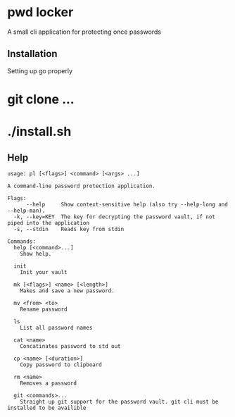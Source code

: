 # pwd locker

A small cli application for protecting once passwords

## Installation 
 
 Setting up go properly 

 # git clone ...
 
 # ./install.sh

## Help
```
usage: pl [<flags>] <command> [<args> ...]

A command-line password protection application.

Flags:
      --help     Show context-sensitive help (also try --help-long and --help-man).
  -k, --key=KEY  The key for decrypting the password vault, if not piped into the application
  -s, --stdin    Reads key from stdin

Commands:
  help [<command>...]
    Show help.

  init
    Init your vault

  mk [<flags>] <name> [<length>]
    Makes and save a new password.

  mv <from> <to>
    Rename password

  ls
    List all password names

  cat <name>
    Concatinates password to std out

  cp <name> [<duration>]
    Copy password to clipboard

  rm <name>
    Removes a password

  git <commands>...
    Straight up git support for the password vault. git cli must be installed to be availible


```